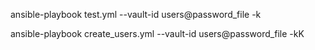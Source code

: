 ansible-playbook test.yml --vault-id users@password_file -k

ansible-playbook create_users.yml --vault-id users@password_file -kK
